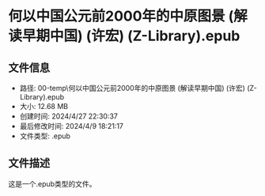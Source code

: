 ﻿# 何以中国公元前2000年的中原图景 (解读早期中国) (许宏) (Z-Library).epub

## 文件信息
- 路径: 00-temp\何以中国公元前2000年的中原图景 (解读早期中国) (许宏) (Z-Library).epub
- 大小: 12.68 MB
- 创建时间: 2024/4/27 22:30:37
- 最后修改时间: 2024/4/9 18:21:17
- 文件类型: .epub

## 文件描述
这是一个.epub类型的文件。

